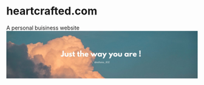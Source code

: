 # heartcrafted.com
A personal buisiness website
![logo](https://github.com/suhana832/suhana832/blob/main/Blue%20Simple%20LinkedIn%20Banner.jpg)
